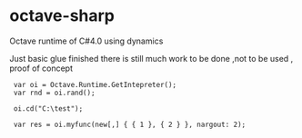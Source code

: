 octave-sharp
============

Octave runtime of C#4.0 using dynamics

Just basic glue finished there is still much work to be done ,not to be used , proof of concept


```c-sharp
 var oi = Octave.Runtime.GetIntepreter();
 var rnd = oi.rand();
 
 oi.cd("C:\test");
 
 var res = oi.myfunc(new[,] { { 1 }, { 2 } }, nargout: 2);
 
 
 
```